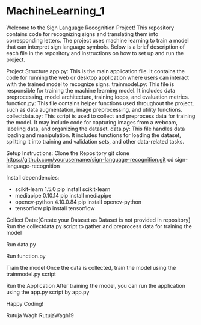 # MachineLearning_1

Welcome to the Sign Language Recognition Project! This repository contains code for recognizing signs and translating them into corresponding letters. The project uses machine learning to train a model that can interpret sign language symbols. Below is a brief description of each file in the repository and instructions on how to set up and run the project.

Project Structure
app.py: This is the main application file. It contains the code for running the web or desktop application where users can interact with the trained model to recognize signs.
trainmodel.py: This file is responsible for training the machine learning model. It includes data preprocessing, model architecture, training loops, and evaluation metrics.
function.py: This file contains helper functions used throughout the project, such as data augmentation, image preprocessing, and utility functions.
collectdata.py: This script is used to collect and preprocess data for training the model. It may include code for capturing images from a webcam, labeling data, and organizing the dataset.
data.py: This file handles data loading and manipulation. It includes functions for loading the dataset, splitting it into training and validation sets, and other data-related tasks.

Setup Instructions:
Clone the Repository
git clone https://github.com/yourusername/sign-language-recognition.git
cd sign-language-recognition


Install dependencies:
- scikit-learn 1.5.0
  pip install scikit-learn
- mediapipe 0.10.14
  pip install mediapipe
- opencv-python 4.10.0.84
  pip install opencv-python
- tensorflow
  pip install tensorflow

Collect Data:[Create your Dataset as Dataset is not provided in repository]
Run the collectdata.py script to gather and preprocess data for training the model

Run data.py

Run function.py

Train the model
Once the data is collected, train the model using the trainmodel.py script

Run the Application
After training the model, you can run the application using the app.py script by app.py



Happy Coding!

Rutuja Wagh
RutujaWagh19
